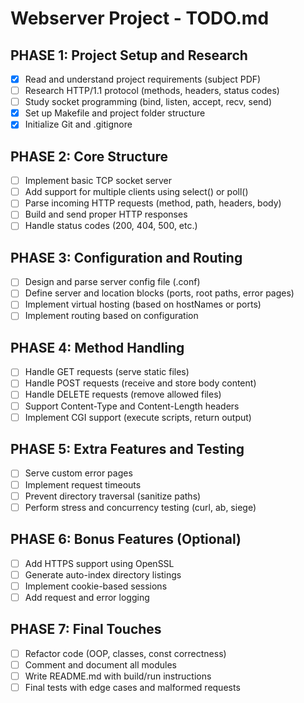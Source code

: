# Webserver Project - TODO.md

## PHASE 1: Project Setup and Research

-   [x] Read and understand project requirements (subject PDF)
-   [ ] Research HTTP/1.1 protocol (methods, headers, status codes)
-   [ ] Study socket programming (bind, listen, accept, recv, send)
-   [x] Set up Makefile and project folder structure
-   [x] Initialize Git and .gitignore

## PHASE 2: Core Structure

-   [ ] Implement basic TCP socket server
-   [ ] Add support for multiple clients using select() or poll()
-   [ ] Parse incoming HTTP requests (method, path, headers, body)
-   [ ] Build and send proper HTTP responses
-   [ ] Handle status codes (200, 404, 500, etc.)

## PHASE 3: Configuration and Routing

-   [ ] Design and parse server config file (.conf)
-   [ ] Define server and location blocks (ports, root paths, error pages)
-   [ ] Implement virtual hosting (based on hostNames or ports)
-   [ ] Implement routing based on configuration

## PHASE 4: Method Handling

-   [ ] Handle GET requests (serve static files)
-   [ ] Handle POST requests (receive and store body content)
-   [ ] Handle DELETE requests (remove allowed files)
-   [ ] Support Content-Type and Content-Length headers
-   [ ] Implement CGI support (execute scripts, return output)

## PHASE 5: Extra Features and Testing

-   [ ] Serve custom error pages
-   [ ] Implement request timeouts
-   [ ] Prevent directory traversal (sanitize paths)
-   [ ] Perform stress and concurrency testing (curl, ab, siege)

## PHASE 6: Bonus Features (Optional)

-   [ ] Add HTTPS support using OpenSSL
-   [ ] Generate auto-index directory listings
-   [ ] Implement cookie-based sessions
-   [ ] Add request and error logging

## PHASE 7: Final Touches

-   [ ] Refactor code (OOP, classes, const correctness)
-   [ ] Comment and document all modules
-   [ ] Write README.md with build/run instructions
-   [ ] Final tests with edge cases and malformed requests
